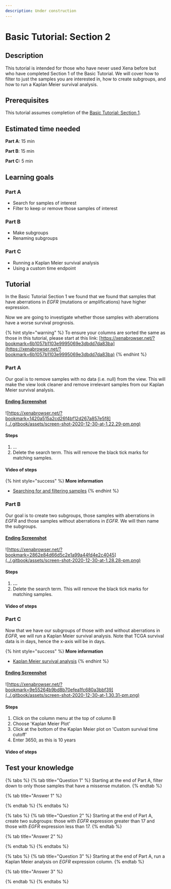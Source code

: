 ```yaml
---
description: Under construction
---
```


# Basic Tutorial: Section 2

## Description

This tutorial is intended for those who have never used Xena before but who have completed Section 1 of the Basic Tutorial. We will cover how to filter to just the samples you are interested in, how to create subgroups, and how to run a Kaplan Meier survival analysis.

## Prerequisites

This tutorial assumes completion of the [Basic Tutorial: Section 1](basic-tutorial-section-1.md).

## Estimated time needed

**Part A**: 15 min

**Part B**: 15 min

**Part C:** 5 min

## Learning goals

### Part A

* Search for samples of interest
* Filter to keep or remove those samples of interest

### Part B

* Make subgroups
* Renaming subgroups

### Part C

* Running a Kaplan Meier survival analysis
* Using a custom time endpoint

## Tutorial

In the Basic Tutorial Section 1 we found that we found that samples that have aberrations in _EGFR_ \(mutations or amplifications\) have higher expression.

Now we are going to investigate whether those samples with aberrations have a worse survival prognosis.

{% hint style="warning" %}
To ensure your columns are sorted the same as those in this tutorial, please start at this link: [https://xenabrowser.net/?bookmark=6b1057b1103e9995069e3dbdd7da83ba](https://xenabrowser.net/?bookmark=6b1057b1103e9995069e3dbdd7da83ba)
{% endhint %}

### Part A

Our goal is to remove samples with no data \(i.e. null\) from the view. This will make the view look cleaner and remove irrelevant samples from our Kaplan Meier survival analysis.

#### [Ending Screenshot](https://xenabrowser.net/?bookmark=1420a515a2cd26f4bf12d267a857e5f8)

![https://xenabrowser.net/?bookmark=1420a515a2cd26f4bf12d267a857e5f8](../.gitbook/assets/screen-shot-2020-12-30-at-1.22.29-pm.png)

#### Steps

1. ... 
2. Delete the search term. This will remove the black tick marks for matching samples.

#### Video of steps

{% hint style="success" %}
**More information**

* [Searching for and filtering samples](../overview-of-features/filter-and-subgrouping.md)
{% endhint %}

### Part B

Our goal is to create two subgroups, those samples with aberrations in _EGFR_ and those samples without aberrations in _EGFR_. We will then name the subgroups.

#### [Ending Screenshot](https://xenabrowser.net/?bookmark=2862e84d66d5c2e1a99a44fd4e2c4045)

![https://xenabrowser.net/?bookmark=2862e84d66d5c2e1a99a44fd4e2c4045](../.gitbook/assets/screen-shot-2020-12-30-at-1.28.28-pm.png)

#### Steps

1. **...**
2. Delete the search term. This will remove the black tick marks for matching samples.

#### Video of steps

### Part C

Now that we have our subgroups of those with and without aberrations in _EGFR_, we will run a Kaplan Meier survival analysis. Note that TCGA survival data is in days, hence the x-axis will be in days.

{% hint style="success" %}
**More information**

* [Kaplan Meier survival analysis](../overview-of-features/kaplan-meier-plots.md)
{% endhint %}

#### [Ending Screenshot](https://xenabrowser.net/?bookmark=9e55264b9bd8b70efea1fc680a3bbf39)

![https://xenabrowser.net/?bookmark=9e55264b9bd8b70efea1fc680a3bbf39](../.gitbook/assets/screen-shot-2020-12-30-at-1.30.31-pm.png)

#### Steps

1. Click on the column menu at the top of column B
2. Choose 'Kaplan Meier Plot'
3. Click at the bottom of the Kaplan Meier plot on 'Custom survival time cutoff'
4. Enter 3650, as this is 10 years

#### Video of steps

## Test your knowledge

{% tabs %}
{% tab title="Question 1" %}
Starting at the end of Part A, filter down to only those samples that have a missense mutation.
{% endtab %}

{% tab title="Answer 1" %}

{% endtab %}
{% endtabs %}

{% tabs %}
{% tab title="Question 2" %}
Starting at the end of Part A, create two subgroups: those with _EGFR_ expression greater than 17 and those with _EGFR_ expression less than 17.
{% endtab %}

{% tab title="Answer 2" %}

{% endtab %}
{% endtabs %}

{% tabs %}
{% tab title="Question 3" %}
Starting at the end of Part A, run a Kaplan Meier analysis on _EGFR_ expression column.
{% endtab %}

{% tab title="Answer 3" %}

{% endtab %}
{% endtabs %}

